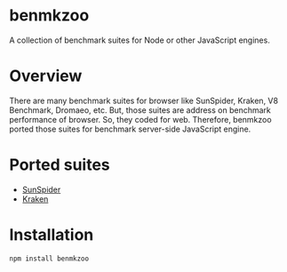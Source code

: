 # benmkzoo

A collection of benchmark suites for Node or other JavaScript engines.

# Overview

There are many benchmark suites for browser like SunSpider, Kraken, V8 Benchmark, Dromaeo, etc. But, those suites are address on benchmark performance of browser. So, they coded for web. Therefore, benmkzoo ported those suites for benchmark server-side JavaScript engine.

# Ported suites

* [SunSpider](http://sunspider-mod.googlecode.com/)
* [Kraken](http://kraken-mirror.googlecode.com/)

# Installation

	npm install benmkzoo